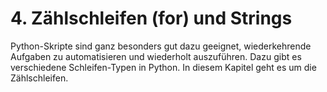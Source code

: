 # 4. Zählschleifen (for) und Strings

Python-Skripte sind ganz besonders gut dazu geeignet, wiederkehrende Aufgaben zu
automatisieren und wiederholt auszuführen. Dazu gibt es verschiedene
Schleifen-Typen in Python. In diesem Kapitel geht es um die Zählschleifen.
